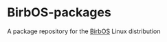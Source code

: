 # BirbOS-packages
A package repository for the [BirbOS](https://github.com/toasterbirb/birbos) Linux distribution
